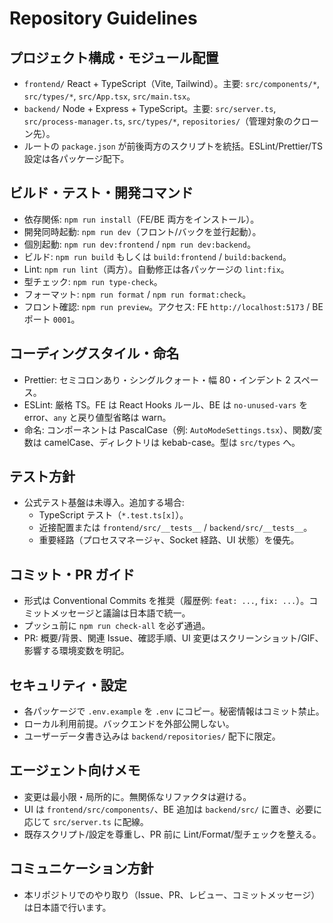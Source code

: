 # Repository Guidelines

## プロジェクト構成・モジュール配置
- `frontend/` React + TypeScript（Vite, Tailwind）。主要: `src/components/*`, `src/types/*`, `src/App.tsx`, `src/main.tsx`。
- `backend/` Node + Express + TypeScript。主要: `src/server.ts`, `src/process-manager.ts`, `src/types/*`, `repositories/`（管理対象のクローン先）。
- ルートの `package.json` が前後両方のスクリプトを統括。ESLint/Prettier/TS 設定は各パッケージ配下。

## ビルド・テスト・開発コマンド
- 依存関係: `npm run install`（FE/BE 両方をインストール）。
- 開発同時起動: `npm run dev`（フロント/バックを並行起動）。
- 個別起動: `npm run dev:frontend` / `npm run dev:backend`。
- ビルド: `npm run build` もしくは `build:frontend` / `build:backend`。
- Lint: `npm run lint`（両方）。自動修正は各パッケージの `lint:fix`。
- 型チェック: `npm run type-check`。
- フォーマット: `npm run format` / `npm run format:check`。
- フロント確認: `npm run preview`。アクセス: FE `http://localhost:5173` / BE ポート `0001`。

## コーディングスタイル・命名
- Prettier: セミコロンあり・シングルクォート・幅 80・インデント 2 スペース。
- ESLint: 厳格 TS。FE は React Hooks ルール、BE は `no-unused-vars` を error、`any` と戻り値型省略は warn。
- 命名: コンポーネントは PascalCase（例: `AutoModeSettings.tsx`）、関数/変数は camelCase、ディレクトリは kebab-case。型は `src/types` へ。

## テスト方針
- 公式テスト基盤は未導入。追加する場合:
  - TypeScript テスト（`*.test.ts[x]`）。
  - 近接配置または `frontend/src/__tests__` / `backend/src/__tests__`。
  - 重要経路（プロセスマネージャ、Socket 経路、UI 状態）を優先。

## コミット・PR ガイド
- 形式は Conventional Commits を推奨（履歴例: `feat: ...`, `fix: ...`）。コミットメッセージと議論は日本語で統一。
- プッシュ前に `npm run check-all` を必ず通過。
- PR: 概要/背景、関連 Issue、確認手順、UI 変更はスクリーンショット/GIF、影響する環境変数を明記。

## セキュリティ・設定
- 各パッケージで `.env.example` を `.env` にコピー。秘密情報はコミット禁止。
- ローカル利用前提。バックエンドを外部公開しない。
- ユーザーデータ書き込みは `backend/repositories/` 配下に限定。

## エージェント向けメモ
- 変更は最小限・局所的に。無関係なリファクタは避ける。
- UI は `frontend/src/components/`、BE 追加は `backend/src/` に置き、必要に応じて `src/server.ts` に配線。
- 既存スクリプト/設定を尊重し、PR 前に Lint/Format/型チェックを整える。

## コミュニケーション方針
- 本リポジトリでのやり取り（Issue、PR、レビュー、コミットメッセージ）は日本語で行います。
